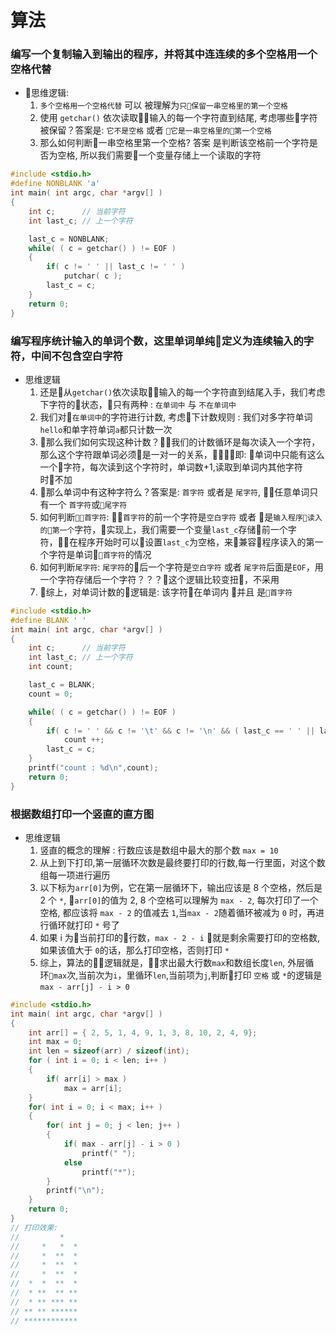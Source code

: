 # 算法

### 编写一个复制输入到输出的程序，并将其中连连续的多个空格用一个空格代替
- 思维逻辑:
    1. `多个空格用一个空格代替` 可以 被理解为`只保留一串空格里的第一个空格`
    1. 使用 `getchar()` 依次读取输入的每一个字符直到结尾, 考虑哪些字符被保留？答案是: `它不是空格` 或者 `它是一串空格里的第一个空格`
    1. 那么如何判断一串空格里第一个空格? 答案 是判断该空格前一个字符是否为空格, 所以我们需要一个变量存储上一个读取的字符
```c
#include <stdio.h>
#define NONBLANK 'a'
int main( int argc, char *argv[] )
{
    int c;      // 当前字符
    int last_c; // 上一个字符

    last_c = NONBLANK;
    while( ( c = getchar() ) != EOF )
    {
        if( c != ' ' || last_c != ' ' )
            putchar( c );
        last_c = c;
    }
    return 0;
}
```

### 编写程序统计输入的单词个数，这里单词单纯定义为连续输入的字符，中间不包含空白字符
- 思维逻辑
    1. 还是从`getchar()`依次读取输入的每一个字符直到结尾入手，我们考虑下字符的状态，只有两种 : `在单词中` 与 `不在单词中`
    1. 我们对`在单词中`的字符进行计数, 考虑下计数规则 : 我们对多字符单词`hello`和单字符单词`a`都只计数一次
    1. 那么我们如何实现这种计数？我们的计数循环是每次读入一个字符，那么这个字符跟单词必须是一对一的关系，即: 单词中只能有这么一个字符，每次读到这个字符时，单词数+1,读取到单词内其他字符时不加
    1. 那么单词中有这种字符么？答案是: `首字符` 或者是 `尾字符`, 任意单词只有一个 `首字符`或`尾字符`
    1. 如何判断`首字符`: `首字符`的前一个字符是`空白字符` 或者 是`输入程序读入的第一个`字符，实现上，我们需要一个变量`last_c`存储前一个字符，在程序开始时可以设置`last_c`为空格，来兼容程序读入的第一个字符是单词`首字符`的情况
    1. 如何判断`尾字符`: `尾字符`的后一个字符是`空白字符` 或者 `尾字符`后面是`EOF`，用一个字符存储后一个字符？？？这个逻辑比较变扭，不采用
    1. 综上，对单词计数的逻辑是: 该字符在单词内 并且 是`首字符`

```c
#include <stdio.h>
#define BLANK ' '
int main( int argc, char *argv[] )
{
    int c;      // 当前字符
    int last_c; // 上一个字符
    int count;

    last_c = BLANK;
    count = 0;

    while( ( c = getchar() ) != EOF )
    {
        if( c != ' ' && c != '\t' && c != '\n' && ( last_c == ' ' || last_c == '\t' || last_c == '\n' ) )
            count ++;
        last_c = c;
    }
    printf("count : %d\n",count);
    return 0;
}
```

### 根据数组打印一个竖直的直方图
- 思维逻辑
    1. 竖直的概念的理解 : 行数应该是数组中最大的那个数 `max = 10` 
    1. 从上到下打印,第一层循环次数是最终要打印的行数,每一行里面，对这个数组每一项进行遍历
    1. 以下标为`arr[0]`为例，它在第一层循环下，输出应该是 8 个空格，然后是 2 个 `*`, `arr[0]`的值为 2, 8 个空格可以理解为 `max - 2`, 每次打印了一个空格, 都应该将 `max - 2` 的值减去 `1`,当`max - 2`随着循环被减为 `0` 时，再进行循环就打印 `*` 号了
    1. 如果 i 为当前打印的行数，`max - 2 - i` 就是剩余需要打印的空格数, 如果该值大于 `0`的话，那么打印空格，否则打印 `*`
    1. 综上，算法的逻辑就是，求出最大行数`max`和数组长度`len`, 外层循环`max`次,当前次为`i`，里循环`len`,当前项为`j`,判断打印 `空格` 或 `*`的逻辑是 `max - arr[j] - i > 0` 
```c
#include <stdio.h>
int main( int argc, char *argv[] )
{
    int arr[] = { 2, 5, 1, 4, 9, 1, 3, 8, 10, 2, 4, 9};
    int max = 0;
    int len = sizeof(arr) / sizeof(int);
    for ( int i = 0; i < len; i++ )
    {
        if( arr[i] > max )
            max = arr[i];
    }
    for( int i = 0; i < max; i++ )
    {
        for( int j = 0; j < len; j++ )
        {
            if( max - arr[j] - i > 0 )
                printf(" ");
            else
                printf("*");
        }
        printf("\n");
    }
    return 0;
}
// 打印效果:
//         *   
//     *   *  *
//     *  **  *
//     *  **  *
//     *  **  *
//  *  *  **  *
//  * **  ** **
//  * ** *** **
// ** ** ******
// ************
```










